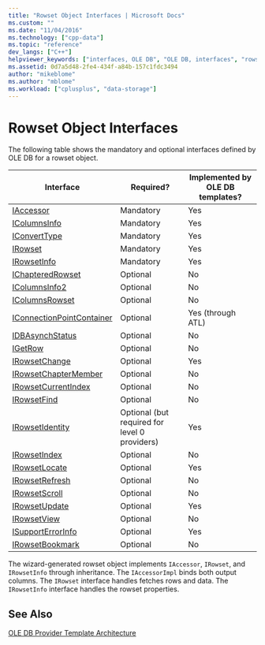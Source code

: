 ```yaml
---
title: "Rowset Object Interfaces | Microsoft Docs"
ms.custom: ""
ms.date: "11/04/2016"
ms.technology: ["cpp-data"]
ms.topic: "reference"
dev_langs: ["C++"]
helpviewer_keywords: ["interfaces, OLE DB", "OLE DB, interfaces", "rowset objects [OLE DB]", "OLE DB provider templates, object interfaces", "interfaces, list of"]
ms.assetid: 0d7a5d48-2fe4-434f-a84b-157c1fdc3494
author: "mikeblome"
ms.author: "mblome"
ms.workload: ["cplusplus", "data-storage"]
---
```

# Rowset Object Interfaces
The following table shows the mandatory and optional interfaces defined by OLE DB for a rowset object.  
  
|Interface|Required?|Implemented by OLE DB templates?|  
|---------------|---------------|--------------------------------------|  
|[IAccessor](https://msdn.microsoft.com/library/ms719672.aspx)|Mandatory|Yes|  
|[IColumnsInfo](https://msdn.microsoft.com/library/ms724541.aspx)|Mandatory|Yes|  
|[IConvertType](https://msdn.microsoft.com/library/ms715926.aspx)|Mandatory|Yes|  
|[IRowset](https://msdn.microsoft.com/library/ms720986.aspx)|Mandatory|Yes|  
|[IRowsetInfo](https://msdn.microsoft.com/library/ms724541.aspx)|Mandatory|Yes|  
|[IChapteredRowset](https://msdn.microsoft.com/library/ms718180.aspx)|Optional|No|  
|[IColumnsInfo2](https://msdn.microsoft.com/library/ms712953.aspx)|Optional|No|  
|[IColumnsRowset](https://msdn.microsoft.com/library/ms722657.aspx)|Optional|No|  
|[IConnectionPointContainer](http://msdn.microsoft.com/library/windows/desktop/ms683857)|Optional|Yes (through ATL)|  
|[IDBAsynchStatus](https://msdn.microsoft.com/library/ms709832.aspx)|Optional|No|  
|[IGetRow](https://msdn.microsoft.com/library/ms718047.aspx)|Optional|No|  
|[IRowsetChange](https://msdn.microsoft.com/library/ms715790.aspx)|Optional|Yes|  
|[IRowsetChapterMember](https://msdn.microsoft.com/library/ms725430.aspx)|Optional|No|  
|[IRowsetCurrentIndex](https://msdn.microsoft.com/library/ms709700.aspx)|Optional|No|  
|[IRowsetFind](https://msdn.microsoft.com/library/ms724221.aspx)|Optional|No|  
|[IRowsetIdentity](https://msdn.microsoft.com/library/ms715913.aspx)|Optional (but required for level 0 providers)|Yes|  
|[IRowsetIndex](https://msdn.microsoft.com/library/ms719604.aspx)|Optional|No|  
|[IRowsetLocate](https://msdn.microsoft.com/library/ms721190.aspx)|Optional|Yes|  
|[IRowsetRefresh](https://msdn.microsoft.com/library/ms714892.aspx)|Optional|No|  
|[IRowsetScroll](https://msdn.microsoft.com/library/ms712984.aspx)|Optional|No|  
|[IRowsetUpdate](https://msdn.microsoft.com/library/ms714401.aspx)|Optional|Yes|  
|[IRowsetView](https://msdn.microsoft.com/library/ms709755.aspx)|Optional|No|  
|[ISupportErrorInfo](https://msdn.microsoft.com/library/ms715816.aspx)|Optional|Yes|  
|[IRowsetBookmark](https://msdn.microsoft.com/library/ms714246.aspx)|Optional|No|  
  
 The wizard-generated rowset object implements `IAccessor`, `IRowset`, and `IRowsetInfo` through inheritance. The `IAccessorImpl` binds both output columns. The `IRowset` interface handles fetches rows and data. The `IRowsetInfo` interface handles the rowset properties.  
  
## See Also  
 [OLE DB Provider Template Architecture](../../data/oledb/ole-db-provider-template-architecture.md)
